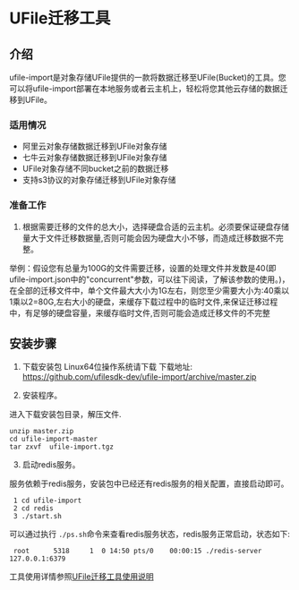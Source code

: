 

# UFile迁移工具

## 介绍
ufile-import是对象存储UFile提供的一款将数据迁移至UFile(Bucket)的工具。您可以将ufile-import部署在本地服务或者云主机上，轻松将您其他云存储的数据迁移到UFile。

### 适用情况

* 阿里云对象存储数据迁移到UFile对象存储
* 七牛云对象存储数据迁移到UFile对象存储
* UFile对象存储不同bucket之前的数据迁移
* 支持s3协议的对象存储迁移到UFile对象存储

### 准备工作
1. 根据需要迁移的文件的总大小，选择硬盘合适的云主机。必须要保证硬盘存储量大于文件迁移数据量,否则可能会因为硬盘大小不够，而造成迁移数据不完整。  

举例：假设您有总量为100G的文件需要迁移，设置的处理文件并发数是40(即ufile-import.json中的"concurrent"参数，可以往下阅读，了解该参数的使用。)，在全部的迁移文件中，单个文件最大大小为1G左右，则您至少需要大小为:40乘以1乘以2=80G,左右大小的硬盘，来缓存下载过程中的临时文件,来保证迁移过程中，有足够的硬盘容量，来缓存临时文件,否则可能会造成迁移文件的不完整

## 安装步骤

1. 下载安装包
Linux64位操作系统请下载
下载地址: https://github.com/ufilesdk-dev/ufile-import/archive/master.zip

2. 安装程序。

进入下载安装包目录，解压文件. 

    unzip master.zip 
    cd ufile-import-master  
    tar zxvf  ufile-import.tgz 

3. 启动redis服务。

服务依赖于redis服务，安装包中已经还有redis服务的相关配置，直接启动即可。  

     1 cd ufile-import  
     2 cd redis 
     3 ./start.sh 

可以通过执行 `./ps.sh`命令来查看redis服务状态，redis服务正常启动，状态如下:

     root      5318     1  0 14:50 pts/0    00:00:15 ./redis-server 127.0.0.1:6379

工具使用详情参照[UFile迁移工具使用说明](https://github.com/ufilesdk-dev/ufile-import)
